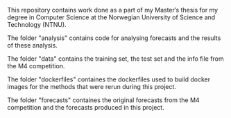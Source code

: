 This repository contains work done as a part of my Master’s thesis for my degree in Computer Science at the Norwegian University of Science and Technology (NTNU).

The folder "analysis" contains code for analysing forecasts and the results of these analysis.

The folder "data" contains the training set, the test set and the info file from the M4 competition.

The folder "dockerfiles" containes the dockerfiles used to build docker images for the methods that were rerun during this project.

The folder "forecasts" containes the original forecasts from the M4 competition and the forecasts produced in this project.

